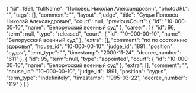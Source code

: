 {
    "id": 1891,
    "fullName": "Поповец Николай Александрович",
    "photoURL": "",
    "tags": [],
    "comment": "",
    "layout": "judge",
    "title": "Судья Поповец Николай Александрович",
    "court": null,
    "previousCourt": {
        "id": "10-000-00-10",
        "name": "Белорусский военный суд"
    },
    "career": [
        {
            "id": 96,
            "term": null,
            "type": "released",
            "court": {
                "id": "10-000-00-10",
                "name": "Белорусский военный суд"
            },
            "extra": [],
            "comment": "по по состоянию здоровья",
            "house_id": "10-000-00-10",
            "judge_id": 1891,
            "position": "судья",
            "term_type": "",
            "timestamp": "2000-11-24",
            "decree_number": "611"
        },
        {
            "id": 95,
            "term": null,
            "type": "appointed",
            "court": {
                "id": "10-000-00-10",
                "name": "Белорусский военный суд"
            },
            "extra": [],
            "comment": "",
            "house_id": "10-000-00-10",
            "judge_id": 1891,
            "position": "судья",
            "term_type": "indefinitely",
            "timestamp": "1995-03-22",
            "decree_number": "119"
        }
    ]
}